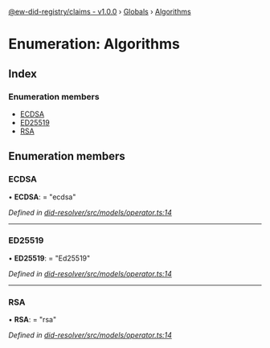 [@ew-did-registry/claims - v1.0.0](../README.md) › [Globals](../globals.md) › [Algorithms](algorithms.md)

# Enumeration: Algorithms

## Index

### Enumeration members

* [ECDSA](algorithms.md#ecdsa)
* [ED25519](algorithms.md#ed25519)
* [RSA](algorithms.md#rsa)

## Enumeration members

###  ECDSA

• **ECDSA**: = "ecdsa"

*Defined in [did-resolver/src/models/operator.ts:14](https://github.com/energywebfoundation/ew-did-registry/blob/77ae9c7/packages/did-resolver/src/models/operator.ts#L14)*

___

###  ED25519

• **ED25519**: = "Ed25519"

*Defined in [did-resolver/src/models/operator.ts:14](https://github.com/energywebfoundation/ew-did-registry/blob/77ae9c7/packages/did-resolver/src/models/operator.ts#L14)*

___

###  RSA

• **RSA**: = "rsa"

*Defined in [did-resolver/src/models/operator.ts:14](https://github.com/energywebfoundation/ew-did-registry/blob/77ae9c7/packages/did-resolver/src/models/operator.ts#L14)*
